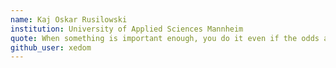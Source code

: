 ```yaml
---
name: Kaj Oskar Rusilowski
institution: University of Applied Sciences Mannheim
quote: When something is important enough, you do it even if the odds are not in your favor.
github_user: xedom
---
```

